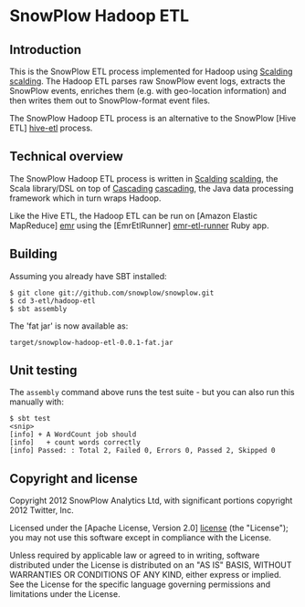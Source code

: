# SnowPlow Hadoop ETL

## Introduction

This is the SnowPlow ETL process implemented for Hadoop using [Scalding] [scalding]. The Hadoop ETL parses raw SnowPlow event logs, extracts the SnowPlow events, enriches them (e.g. with geo-location information) and then writes them out to SnowPlow-format event files.

The SnowPlow Hadoop ETL process is an alternative to the SnowPlow [Hive ETL] [hive-etl] process.

## Technical overview

The SnowPlow Hadoop ETL process is written in [Scalding] [scalding], the Scala library/DSL on top of [Cascading] [cascading], the Java data processing framework which in turn wraps Hadoop.

Like the Hive ETL, the Hadoop ETL can be run on [Amazon Elastic MapReduce] [emr] using the [EmrEtlRunner] [emr-etl-runner] Ruby app.

## Building

Assuming you already have SBT installed:

    $ git clone git://github.com/snowplow/snowplow.git
    $ cd 3-etl/hadoop-etl
    $ sbt assembly

The 'fat jar' is now available as:

    target/snowplow-hadoop-etl-0.0.1-fat.jar

## Unit testing

The `assembly` command above runs the test suite - but you can also run this manually with:

    $ sbt test
    <snip>
    [info] + A WordCount job should
	[info]   + count words correctly
	[info] Passed: : Total 2, Failed 0, Errors 0, Passed 2, Skipped 0

## Copyright and license

Copyright 2012 SnowPlow Analytics Ltd, with significant portions copyright 2012 Twitter, Inc.

Licensed under the [Apache License, Version 2.0] [license] (the "License");
you may not use this software except in compliance with the License.

Unless required by applicable law or agreed to in writing, software
distributed under the License is distributed on an "AS IS" BASIS,
WITHOUT WARRANTIES OR CONDITIONS OF ANY KIND, either express or implied.
See the License for the specific language governing permissions and
limitations under the License.

[scalding]: https://github.com/twitter/scalding/
[cascading]: http://www.cascading.org/
[snowplow]: http://snowplowanalytics.com
[hive-etl]: https://github.com/snowplow/snowplow/tree/master/3-etl/hive-etl
[emr]: http://aws.amazon.com/elasticmapreduce/
[emr-etl-runner]: https://github.com/snowplow/snowplow/tree/master/3-etl/emr-etl-runner
[license]: http://www.apache.org/licenses/LICENSE-2.0